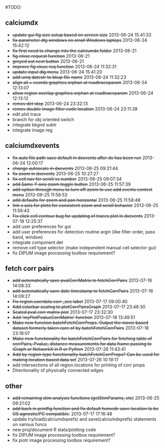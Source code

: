 #TODO:

## calciumdx

* ~~update gui fig size setup based on screen size~~ 2013-06-24 15:41:33
* ~~fix parameter dlg windows on small Windows laptops~~ 2013-06-24 15:42:12
* ~~fix first need to change into the calciumdx folder~~ 2013-06-21
* ~~fig close request function~~ 2013-06-21
* ~~greyed out next button~~ 2013-06-21
* ~~improve fig close req function~~ 2013-06-24 11:32:31
* ~~update input dlg menu~~ 2013-06-24 15:41:20
* ~~add uniq datestr to bkup file name~~ 2013-06-24 11:32:23
* ~~align all + coords graphics orphan at readtraceparam~~ 2013-06-24 12:13:07
* ~~allow region overlap graphics orphan at readtraceparam~~ 2013-06-24 12:13:12
* ~~remov det step~~ 2013-06-24 23:32:13
* ~~remov double image filter code location~~ 2013-06-24 23:11:39
* edit plot trace
* branch for obj oriented switch
* integrate bkgnd subtr
* integrate image reg


## calciumdxevents

* ~~fix auto file path save default in dxevents after dx has been run~~ 2013-06-24 12:00:17
* ~~change autoscale in dxevents~~ 2013-06-25 09:21:44
* ~~fix zoom in dxevents~~ 2013-06-25 10:27:27
* ~~fix cell nav for scroll vs number~~ 2013-06-25 09:07:34
* ~~add Same Y axis zoom toggle button~~ 2013-06-25 11:57:39
* ~~add option through menu to turn off zoom to use add events context menu~~ 2013-06-25 11:58:53
* ~~add defaults for zoom and pan horizontal~~ 2013-06-25 	11:58:48
* ~~link x axis for plots for consistent zoom and scroll behavior~~ 2013-06-25 11:59:43
* ~~Fix click cell contour bug for updating of traces plot in dxevents~~ 2013-07-18 12:25:37
* add user preferences for gui
* add user preferences for detection routine argin (like filter order, pass band, window)
* integrate component det
* remove cell type selector (make independent manual cell selector gui)
* fix DIPUM image processing toolbox requirement?


## fetch corr pairs

* ~~add automatically save pvalCorrMatrix to fetchCorrPairs~~ 2013-07-16 14:08:33
* ~~add automatically save date timestamp to fetchCorrPairs~~ 2013-07-16 14:09:27
* ~~Fix region.userdata.corr _sec label~~ 2013-07-17 09:00:40
* ~~Add colorbar scaling to plotCorrPairsGraph~~ 2013-07-17 23:46:30
* ~~Scaled pval corr matrix plot~~ 2013-07-17 23:32:30
* ~~Add 'myPlotPvalueCorrMatrix' function~~ 2013-07-18 13:49:51
* ~~Make new function batchFetchCorrProps. Output the movie based dataset formerly taken care of by batchFetchCorrPairs~~ 2013-07-18 23:18:07
* ~~Make new functionality for batchFetchCorrPairs for fetching table of corrPairs, Pvalue, distance measurements for data frame passing to iGraph or NetworkX in R or Python~~ 2013-07-26 11:43:41
* ~~Add by region type functionality batchFetchCorrProps? Can be used for making location based data set~~ 2013-07-26 10:19:17
* add intersections of all region.locations for printing of corr props
* Directionality of physically connected edges 

## other

* ~~add remaining stim analysis functions (getStimParams, etc)~~ 2013-06-25 09:21:02
* ~~add back in printfig function and fix default homedir save location to be OS agnostic/PC compatible.~~ 2013-07-17 17:16:48
* update try/load(calciumdxprefs) and save(calciumdxprefs) statements on various funcs
* new proj/document R stats/plotting code
* fix DIPUM image processing toolbox requirement?
* fix piotr image processing toolbox requirement?

